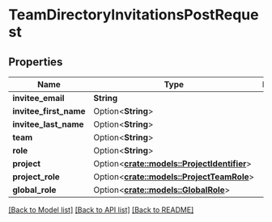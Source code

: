 # TeamDirectoryInvitationsPostRequest

## Properties

Name | Type | Description | Notes
------------ | ------------- | ------------- | -------------
**invitee_email** | **String** |  | 
**invitee_first_name** | Option<**String**> |  | [optional]
**invitee_last_name** | Option<**String**> |  | [optional]
**team** | Option<**String**> |  | [optional]
**role** | Option<**String**> |  | [optional]
**project** | Option<[**crate::models::ProjectIdentifier**](ProjectIdentifier.md)> |  | [optional]
**project_role** | Option<[**crate::models::ProjectTeamRole**](ProjectTeamRole.md)> |  | [optional]
**global_role** | Option<[**crate::models::GlobalRole**](GlobalRole.md)> |  | [optional]

[[Back to Model list]](../README.md#documentation-for-models) [[Back to API list]](../README.md#documentation-for-api-endpoints) [[Back to README]](../README.md)



